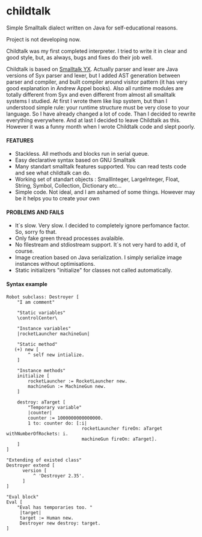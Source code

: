 childtalk
==========

Simple Smalltalk dialect written on Java for self-educational reasons.

Project is not developing now.

Childtalk was my first completed interpreter. I tried to write it in clear and good style, but, as always, bugs and fixes do their job well.

Childtalk is based on  <a href = 'http://code.google.com/p/syx/'>Smalltalk YX</a>. Actually parser and lexer are Java versions of Syx parser and lexer, but I added AST generation between parser and compiler, and built compiler around visitor pattern (it has very good explanation in Andrew Appel books). Also all runtime modules are totally different from Syx and even different from almost all smalltalk systems I studied. At first I wrote them like lisp system, but than I understood simple rule: your runtime structure must be very close to your language. So I have already changed a lot of code. Than I decided to rewrite everything everywhere. And at last I decided to leave Childtalk as this. However it was a funny month when I wrote Childtalk code and slept poorly.



<h4>FEATURES</h4>
<ul>
<li> Stackless. All methods and blocks run in serial queue.</li>
<li> Easy declarative syntax based on GNU Smalltalk </li>
<li> Many standart smalltalk features supported. You can read tests code and see what childtalk can do.</li>
<li> Working set of standart objects : SmallInteger, LargeInteger, Float, String, Symbol, Collection, Dictionary etc...
<li> Simple code. Not ideal, and I am ashamed of some things. However may be it helps you to create your own</li>
</ul>

<h4>PROBLEMS AND FAILS</h4>
<ul>
<li> It`s slow. Very slow. I decided to completely ignore perfomance factor. So, sorry fo that. </li>
<li> Only fake green thread processes avalaible.</li>
<li> No filestream and stdiostream support. It`s not very hard to add it, of course. </li>
<li> Image creation based on Java serialization. I simply serialize image instances without optimisations.</li>
<li> Static initializers "initialize" for classes not called automatically. </li>
</ul>

<h4>Syntax example</h4>

```
Robot subclass: Destroyer [
    "I am comment"
    
    "Static variables"
    \controlCenter\

    "Instance variables"
    |rocketLauncher machineGun|
    
    "Static method"
   (+) new [
        ^ self new intialize.
    ]

    "Instance methods"
    initialize [
    	rocketLauncher := RocketLauncher new.
        machineGun := MachineGun new.
    ]

    destroy: aTarget [
    	"Temporary variable"
    	|counter|
        counter := 1000000000000000.
        1 to: counter do: [:i| 
                            rocketLauncher fireOn: aTarget withNumberOfRockets: i.
                            machineGun fireOn: aTarget].
    ]
]

"Extending of existed class"
Destroyer extend [
      version [
          ^ 'Destroyer 2.35'.
      ]
]

"Eval block"
Eval [
    "Eval has temporaries too. "
     |target|
     target := Human new.
     Destroyer new destroy: target.
]
```
